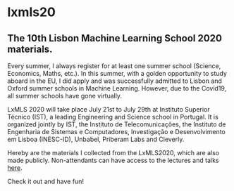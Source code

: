 # lxmls20
## The 10th Lisbon Machine Learning School 2020 materials.

Every summer, I always register for at least one summer school (Science, Economics, Maths, etc.). In this summer, with a golden opportunity to study aboard in the EU, I did apply and was successfully admitted to Lisbon and Oxford summer schools in Machine Learning. However, due to the Covid19, all summer schools have gone virtually. 

LxMLS 2020 will take place July 21st to July 29th at Instituto Superior Técnico (IST), a leading Engineering and Science school in Portugal. It is organized jointly by IST, the Instituto de Telecomunicações, the Instituto de Engenharia de Sistemas e Computadores, Investigação e Desenvolvimento em Lisboa (INESC-ID), Unbabel, Priberam Labs and Cleverly. 

Hereby are the materials I collected from the LxMLS2020, which are also made publicly. Non-attendants can have access to the lectures and talks [here](https://www.youtube.com/channel/UCkVFZWgT1jR75UvSLGP9_mw/videos).

Check it out and have fun!
